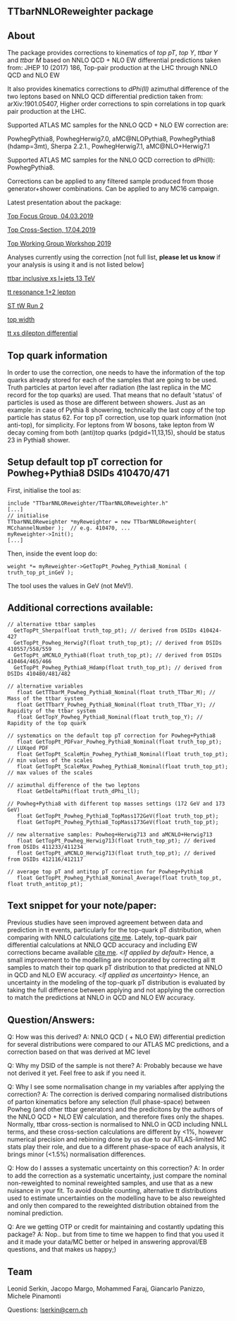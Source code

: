 ## TTbarNNLOReweighter package

## About
The package provides corrections to kinematics of *top pT*, *top Y*, *ttbar Y* and *ttbar M* based on NNLO QCD + NLO EW differential predictions taken from: JHEP 10 (2017) 186, Top-pair production at the LHC through NNLO QCD and NLO EW

It also provides kinematics corrections to *dPhi(ll)* azimuthal difference of the two leptons based on NNLO QCD differential prediction taken from: arXiv:1901.05407, Higher order corrections to spin correlations in top quark pair production at the LHC.

Supported ATLAS MC samples for the NNLO QCD + NLO EW correction are:

PowhegPythia8, PowhegHerwig7.0, aMC@NLOPythia8, PowhegPythia8 (hdamp=3mt), Sherpa 2.2.1., PowhegHerwig7.1, aMC@NLO+Herwig7.1 

Supported ATLAS MC samples for the NNLO QCD correction to dPhi(ll): PowhegPythia8.

Corrections can be applied to any filtered sample produced from those generator+shower combinations. Can be applied to any MC16 campaign.

Latest presentation about the package: 

[Top Focus Group, 04.03.2019](https://indico.cern.ch/event/799800/contributions/3338026/attachments/1805099/2945902/NNLO_QCD_NLO_EW_ttbar_LSerkin.pdf)

[Top Cross-Section, 17.04.2019](https://indico.cern.ch/event/813936/contributions/3395466/attachments/1831592/2999881/NNLO_QCD_NLO_EW_correction.pdf)

[Top Working Group Workshop 2019](https://indico.cern.ch/event/795477/contributions/3413743/)

Analyses currently using the correction [not full list, **please let us know** if your analysis is using it and is not listed below]

[ttbar inclusive xs l+jets 13 TeV](https://glance.cern.ch/atlas/analysis/confnotes/details.php?id=11947)

[tt resonance 1+2 lepton](https://glance.cern.ch/atlas/analysis/analyses/details.php?id=1705)

[ST tW Run 2](https://glance.cern.ch/atlas/analysis/analyses/details.php?id=331)

[top width](https://glance.cern.ch/atlas/analysis/confnotes/details?id=11887)

[tt xs dilepton differential](https://glance.cern.ch/atlas/analysis/analyses/details?id=549)

## Top quark information
In order to use the correction, one needs to have the information of the top quarks already stored for each of the samples that are going to be used.
Truth particles at parton level after radiation (the last replica in the MC record for the top quarks) are used.
That means that no default 'status' of particles is used as those are different between showers.
Just as an example: in case of Pythia 8 showering, technically the last copy of the top particle has status 62.
For top pT correction, use top quark information (not anti-top), for simplicity.
For leptons from W bosons, take lepton from W decay coming from both (anti)top quarks (pdgid=11,13,15), should be status 23 in Pythia8 shower.

## Setup default top pT correction for Powheg+Pythia8 DSIDs 410470/471
First, initialise the tool as:

```
include "TTbarNNLOReweighter/TTbarNNLOReweighter.h"
[...]
// initialise
TTbarNNLOReweighter *myReweighter = new TTbarNNLOReweighter( MCchannelNumber );  // e.g. 410470, ...
myReweighter->Init();
[...]
```

Then, inside the event loop do:
```
weight *= myReweighter->GetTopPt_Powheg_Pythia8_Nominal ( truth_top_pt_inGeV );
```

The tool uses the values in GeV (not MeV!).

## Additional corrections available:
```
// alternative ttbar samples
  GetTopPt_Sherpa(float truth_top_pt); // derived from DSIDs 410424-427
  GetTopPt_Powheg_Herwig7(float truth_top_pt); // derived from DSIDs 410557/558/559
  GetTopPt_aMCNLO_Pythia8(float truth_top_pt); // derived from DSIDs 410464/465/466
  GetTopPt_Powheg_Pythia8_Hdamp(float truth_top_pt); // derived from DSIDs 410480/481/482

// alternative variables
   float GetTTbarM_Powheg_Pythia8_Nominal(float truth_TTbar_M); // Mass of the ttbar system
   float GetTTbarY_Powheg_Pythia8_Nominal(float truth_TTbar_Y); // Rapidity of the ttbar system
   float GetTopY_Powheg_Pythia8_Nominal(float truth_top_Y); // Rapidity of the top quark

// systematics on the default top pT correction for Powheg+Pythia8
   float GetTopPt_PDFvar_Powheg_Pythia8_Nominal(float truth_top_pt); // LUXqed PDF
   float GetTopPt_ScaleMin_Powheg_Pythia8_Nominal(float truth_top_pt); // min values of the scales
   float GetTopPt_ScaleMax_Powheg_Pythia8_Nominal(float truth_top_pt); // max values of the scales

// azimuthal difference of the two leptons
   float GetDeltaPhi(float truth_dPhi_ll); 

// Powheg+Pythia8 with different top masses settings (172 GeV and 173 GeV)
   float GetTopPt_Powheg_Pythia8_TopMass172GeV(float truth_top_pt);
   float GetTopPt_Powheg_Pythia8_TopMass173GeV(float truth_top_pt);

// new alternative samples: Powheg+Herwig713 and aMCNLO+Herwig713
   float GetTopPt_Powheg_Herwig713(float truth_top_pt); // derived from DSIDs 411233/411234
   float GetTopPt_aMCNLO_Herwig713(float truth_top_pt); // derived from DSIDs 412116/412117

// average top pT and antitop pT correction for Powheg+Pythia8
   float GetTopPt_Powheg_Pythia8_Nominal_Average(float truth_top_pt, float truth_antitop_pt);

```

## Text snippet for your note/paper:
Previous studies have seen improved agreement between data and prediction in tt events, particularly for the top-quark pT distribution, 
when comparing with NNLO calculations [cite me](https://arxiv.org/abs/1511.04716). Lately, top-quark pair differential calculations at NNLO QCD accuracy 
and including EW corrections became available [cite me](https://arxiv.org/abs/1705.04105). 
<*If applied by default*> Hence, a small improvement to the modelling are incorporated by correcting all tt samples to match their top quark pT distribution
to that predicted at NNLO in QCD and NLO EW accuracy.
<*If applied as uncertainty*> Hence, an uncertainty in the modeling of the top-quark pT distribution is evaluated by taking the full difference 
between applying and not applying the correction to match the predictions at NNLO in QCD and NLO EW accuracy.


## Question/Answers:
Q: How was this derived? 
A: NNLO QCD ( + NLO EW) differential prediction for several distributions were compared to our ATLAS MC predictions, and a correction based on that was derived at MC level

Q: Why my DSID of the sample is not there? 
A: Probably because we have not derived it yet. Feel free to ask if you need it.

Q: Why I see some normalisation change in my variables after applying the correction?
A: The correction is derived comparing normalised distributions of parton kinematics before any selection (full phase-space) between Powheg (and other ttbar generators) and the predicitons by the authors of the NNLO QCD + NLO EW calculation, and therefore fixes only the shapes. Normally, ttbar cross-section is normalised to NNLO in QCD including NNLL terms, and these cross-section calculations are different by <1%, however numerical precision and rebinning done by us due to our ATLAS-limited MC stats play their role, and due to a different phase-space of each analysis, it brings minor (<1.5%) normalisation differences.

Q: How do I assses a systematic uncertainty on this correction? 
A: In order to add the correction as a systematic uncertainty, just compare the nominal non-reweighted to nominal reweighted samples, and use that as a new nuisance in your fit. To avoid double counting, alternative tt distributions used to estimate uncertainties on the modelling have to be also reweighted and only then compared to the reweighted distribution obtained from the nominal prediction.

Q: Are we getting OTP or credit for maintaining and costantly updating this package?
A: Nop.. but from time to time we happen to find that you used it and it made your data/MC better or helped in answering approval/EB questions, and that makes us happy;)


## Team
Leonid Serkin, Jacopo Margo, Mohammed Faraj, Giancarlo Panizzo, Michele Pinamonti

Questions: lserkin@cern.ch

